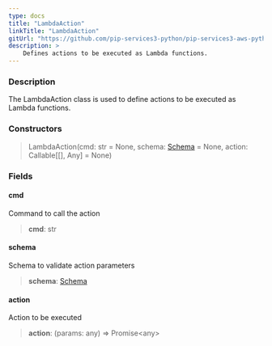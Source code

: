 ```yaml
---
type: docs
title: "LambdaAction"
linkTitle: "LambdaAction"
gitUrl: "https://github.com/pip-services3-python/pip-services3-aws-python"
description: >
    Defines actions to be executed as Lambda functions.
---
```


### Description

The LambdaAction class is used to define actions to be executed as Lambda functions.

### Constructors

> LambdaAction(cmd: str = None, schema: [Schema](../../../commons/validate/schema) = None, action: Callable[[], Any] = None)

### Fields

<span class="hide-title-link">

#### cmd
Command to call the action
> **cmd**: str

#### schema
Schema to validate action parameters
> **schema**: [Schema](../../../commons/validate/schema)

#### action
Action to be executed
> **action**: (params: any) => Promise\<any\>

</span>
